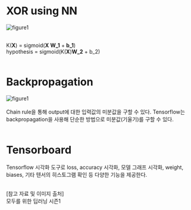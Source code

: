 # XOR using NN <br>
![figure1](https://user-images.githubusercontent.com/57740560/94712423-6f220900-0384-11eb-9341-6c833057d1e6.png) <br><br>

K(**X**) = sigmoid(**X** **W_1** + **b_1**)  <br>
hypothesis = sigmoid(K(**X**)**W_2** + b_2) <br><br>

# Backpropagation <br>
![figure1](https://user-images.githubusercontent.com/57740560/94713186-6ed63d80-0385-11eb-8dfc-72dcaa14c350.png)  <br><br>
Chain rule을 통해 output에 대한 입력값의 미분값을 구할 수 있다. Tensorflow는 backpropagation을 사용해 단순한 방법으로 미분값(기울기)를 구할 수 있다.<br><br>

# Tensorboard  <br>
Tensorflow 시각화 도구로 loss, accuracy 시각화, 모델 그래프 시각화, weight, biases, 기타 텐서의 히스토그램 확인 등 다양한 기능을 제공한다.  <br> <br>

[참고 자료 및 이미지 출처] <br>
모두를 위한 딥러닝 시즌1 

